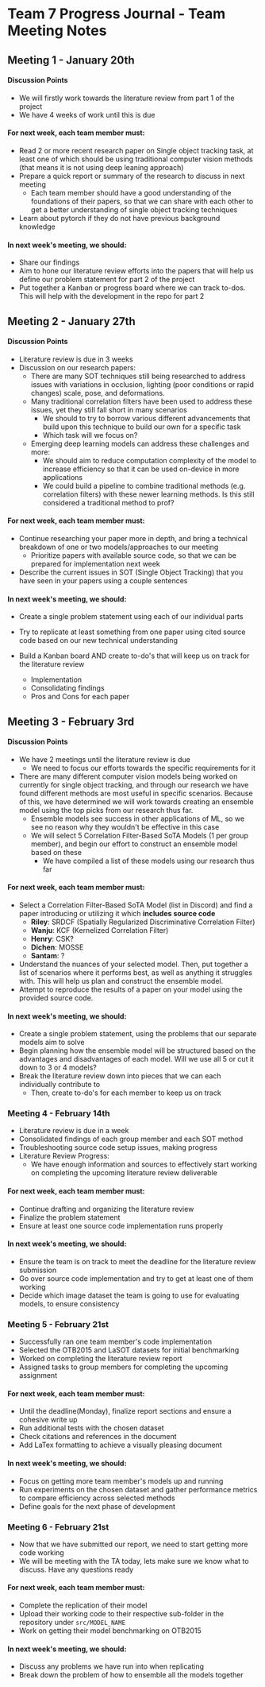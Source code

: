 # Team 7 Progress Journal - Team Meeting Notes

## Meeting 1 - January 20th

#### Discussion Points

- We will firstly work towards the literature review from part 1 of the project
- We have 4 weeks of work until this is due

#### For next week, each team member must:

- Read 2 or more recent research paper on Single object tracking task, at least one of which should be using traditional computer vision methods (that means it is not using deep leaning approach)
- Prepare a quick report or summary of the research to discuss in next meeting
  - Each team member should have a good understanding of the foundations of their papers, so that we can share with each other to get a better understanding of single object tracking techniques
- Learn about pytorch if they do not have previous background knowledge

#### In next week's meeting, we should:

- Share our findings
- Aim to hone our literature review efforts into the papers that will help us define our problem statement for part 2 of the project
- Put together a Kanban or progress board where we can track to-dos. This will help with the development in the repo for part 2

## Meeting 2 - January 27th

#### Discussion Points

- Literature review is due in 3 weeks
- Discussion on our research papers:
  - There are many SOT techniques still being researched to address issues with variations in occlusion, lighting (poor conditions or rapid changes) scale, pose, and deformations.
  - Many traditional correlation filters have been used to address these issues, yet they still fall short in many scenarios
    - We should to try to borrow various different advancements that build upon this technique to build our own for a specific task
    - Which task will we focus on?
  - Emerging deep learning models can address these challenges and more:
    - We should aim to reduce computation complexity of the model to increase efficiency so that it can be used on-device in more applications
    - We could build a pipeline to combine traditional methods (e.g. correlation filters) with these newer learning methods. Is this still considered a traditional method to prof?

#### For next week, each team member must:

- Continue researching your paper more in depth, and bring a technical breakdown of one or two models/approaches to our meeting
  - Prioritize papers with available source code, so that we can be prepared for implementation next week
- Describe the current issues in SOT (Single Object Tracking) that you have seen in your papers using a couple sentences

#### In next week's meeting, we should:

- Create a single problem statement using each of our individual parts
- Try to replicate at least something from one paper using cited source code based on our new technical understanding
- Build a Kanban board AND create to-do's that will keep us on track for the literature review

  - Implementation
  - Consolidating findings
  - Pros and Cons for each paper

## Meeting 3 - February 3rd

#### Discussion Points

- We have 2 meetings until the literature review is due
  - We need to focus our efforts towards the specific requirements for it
- There are many different computer vision models being worked on currently for single object tracking, and through our research we have found different methods are most useful in specific scenarios. Because of this, we have determined we will work towards creating an ensemble model using the top picks from our research thus far.
  - Ensemble models see success in other applications of ML, so we see no reason why they wouldn't be effective in this case
  - We will select 5 Correlation Filter-Based SoTA Models (1 per group member), and begin our effort to construct an ensemble model based on these
    - We have compiled a list of these models using our research thus far

#### For next week, each team member must:

- Select a Correlation Filter-Based SoTA Model (list in Discord) and find a paper introducing or utilizing it which **includes source code**
  - **Riley**: SRDCF (Spatially Regularized Discriminative Correlation Filter)
  - **Wanju**: KCF (Kernelized Correlation Filter)
  - **Henry**: CSK?
  - **Dichen**: MOSSE
  - **Santam**: ?
- Understand the nuances of your selected model. Then, put together a list of scenarios where it performs best, as well as anything it struggles with. This will help us plan and construct the ensemble model.
- Attempt to reproduce the results of a paper on your model using the provided source code.

#### In next week's meeting, we should:

- Create a single problem statement, using the problems that our separate models aim to solve
- Begin planning how the ensemble model will be structured based on the advantages and disadvantages of each model. Will we use all 5 or cut it down to 3 or 4 models?
- Break the literature review down into pieces that we can each individually contribute to
  - Then, create to-do's for each member to keep us on track

### Meeting 4 - February 14th

- Literature review is due in a week
- Consolidated findings of each group member and each SOT method
- Troubleshooting source code setup issues, making progress
- Literature Review Progress:
  - We have enough information and sources to effectively start working on completing the upcoming literature review deliverable

#### For next week, each team member must:

- Continue drafting and organizing the literature review
- Finalize the problem statement
- Ensure at least one source code implementation runs properly

#### In next week's meeting, we should:

- Ensure the team is on track to meet the deadline for the literature review submission
- Go over source code implementation and try to get at least one of them working
- Decide which image dataset the team is going to use for evaluating models, to ensure consistency

### Meeting 5 - February 21st

- Successfully ran one team member's code implementation
- Selected the OTB2015 and LaSOT datasets for initial benchmarking
- Worked on completing the literature review report
- Assigned tasks to group members for completing the upcoming assignment

#### For next week, each team member must:

- Until the deadline(Monday), finalize report sections and ensure a cohesive write up
- Run additional tests with the chosen dataset
- Check citations and references in the document
- Add LaTex formatting to achieve a visually pleasing document

#### In next week's meeting, we should:

- Focus on getting more team member's models up and running
- Run experiments on the chosen dataset and gather performance metrics to compare efficiency across selected methods
- Define goals for the next phase of development

### Meeting 6 - February 21st

- Now that we have submitted our report, we need to start getting more code working
- We will be meeting with the TA today, lets make sure we know what to discuss. Have any questions ready

#### For next week, each team member must:

- Complete the replication of their model
- Upload their working code to their respective sub-folder in the repository under `src/MODEL_NAME`
- Work on getting their model benchmarking on OTB2015

#### In next week's meeting, we should:

- Discuss any problems we have run into when replicating
- Break down the problem of how to ensemble all the models together
